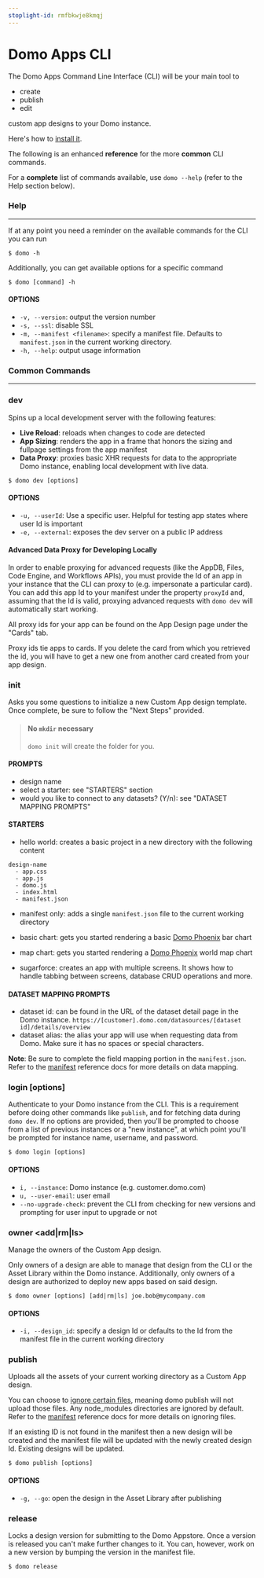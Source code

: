 ```yaml
---
stoplight-id: rmfbkwje8kmqj
---
```


# Domo Apps CLI

The Domo Apps Command Line Interface (CLI) will be your main tool to 

- create
- publish
- edit

custom app designs to your Domo instance. 

Here's how to [install it](/docs/Apps/App-Framework/Quickstart/Setup-and-Installation.md). 

The following is an enhanced **reference** for the more **common** CLI commands. 

For a **complete** list of commands available, use `domo --help` (refer to the Help section below).

### Help
---
If at any point you need a reminder on the available commands for the CLI you can run

```
$ domo -h
```

Additionally, you can get available options for a specific command

```
$ domo [command] -h
```

#### OPTIONS
* `-v, --version`: output the version number
* `-s, --ssl`: disable SSL
* `-m, --manifest <filename>`: specify a manifest file. Defaults to `manifest.json` in the current working directory.
* `-h, --help`: output usage information


### Common Commands
---
### dev

Spins up a local development server with the following features:

  * **Live Reload**: reloads when changes to code are detected
  * **App Sizing**: renders the app in a frame that honors the sizing and fullpage settings from the app manifest
  * **Data Proxy**: proxies basic XHR requests for data to the appropriate Domo instance, enabling local development with live data.

```
$ domo dev [options]
```

#### OPTIONS
* `-u, --userId`: Use a specific user. Helpful for testing app states where user Id is important
* `-e, --external`: exposes the dev server on a public IP address

#### Advanced Data Proxy for Developing Locally
In order to enable proxying for advanced requests (like the AppDB, Files, Code Engine, and Workflows APIs), you must provide the Id of an app in your instance that the CLI can proxy to (e.g. impersonate a particular card). You can add this app Id to your manifest under the property `proxyId` and, assuming that the Id is valid, proxying advanced requests with `domo dev` will automatically start working.

All proxy ids for your app can be found on the App Design page under the "Cards" tab.

Proxy ids tie apps to cards. If you delete the card from which you retrieved the id, you will have to get a new one from another card created from your app design.

### init

Asks you some questions to initialize a new Custom App design template. Once complete, be sure to follow the "Next Steps" provided.

<!-- theme: info -->
> #### No `mkdir` necessary
>
> `domo init` will create the folder for you.

#### PROMPTS
* design name
* select a starter: see "STARTERS" section
* would you like to connect to any datasets? (Y/n): see "DATASET MAPPING PROMPTS"

#### STARTERS
* hello world: creates a basic project in a new directory with the following content

```
design-name
  - app.css
  - app.js
  - domo.js
  - index.html
  - manifest.json
```

* manifest only: adds a single `manifest.json` file to the current working directory

* basic chart: gets you started rendering a basic [Domo Phoenix] bar chart

* map chart: gets you started rendering a [Domo Phoenix] world map chart

* sugarforce: creates an app with multiple screens. It shows how to handle tabbing between screens, database CRUD operations and more.

[Domo Phoenix]: https://domoapps.github.io/domo-phoenix/

#### DATASET MAPPING PROMPTS
* dataset id: can be found in the URL of the dataset detail page in the Domo instance. `https://[customer].domo.com/datasources/[dataset id]/details/overview`
* dataset alias: the alias your app will use when requesting data from Domo. Make sure it has no spaces or special characters.

**Note**: Be sure to complete the field mapping portion in the `manifest.json`. Refer to the [manifest](/docs/Apps/App-Framework/Guides/manifest.md#mapping) reference docs for more details on data mapping.

### login [options]

Authenticate to your Domo instance from the CLI. This is a requirement before doing other commands like `publish`, and for fetching data during `domo dev`. If no options are provided, then you'll be prompted to choose from a list of previous instances or a "new instance", at which point you'll be prompted for instance name, username, and password.

```
$ domo login [options]
```

#### OPTIONS
* `i, --instance`: Domo instance (e.g. customer.domo.com)
* `u, --user-email`: user email
* `--no-upgrade-check`: prevent the CLI from checking for new versions and prompting for user input to upgrade or not

### owner <add|rm|ls>

Manage the owners of the Custom App design. 

Only owners of a design are able to manage that design from the CLI or the Asset Library within the Domo instance. Additionally, only owners of a design are authorized to deploy new apps based on said design.

```
$ domo owner [options] [add|rm|ls] joe.bob@mycompany.com
```

#### OPTIONS
* `-i, --design_id`: specify a design Id or defaults to the Id from the manifest file in the current working directory

### publish 

Uploads all the assets of your current working directory as a Custom App design.

You can choose to [ignore certain files]((/docs/Apps/App-Framework/Guides/manifest.md#ignore)), meaning domo publish will not upload those files. Any node_modules directories are ignored by default. Refer to the [manifest](/docs/Apps/App-Framework/Guides/manifest.md#ignore) reference docs for more details on ignoring files.

If an existing ID is not found in the manifest then a new design will be created and the manifest file will be updated with the newly created design Id. Existing designs will be updated.

```
$ domo publish [options]
```

#### OPTIONS
* `-g, --go`: open the design in the Asset Library after publishing

### release

Locks a design version for submitting to the Domo Appstore. Once a version is released you can't make further changes to it. You can, however, work on a new version by bumping the version in the manifest file. 

```
$ domo release
```
